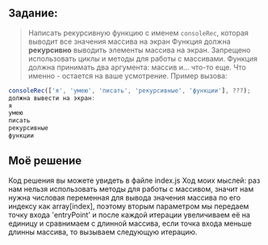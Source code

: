 ## Задание:

>Написать рекурсивную функцию с именем `consoleRec`, которая выводит все значения массива на экран
>Функция должна **рекурсивно** выводить элементы массива на экран.
>Запрещено использовать циклы и методы для работы с массивами.
>Функция должна принимать два аргумента: массив и… что-то еще. Что именно - остается на ваше усмотрение. Пример вызова:

```javascript
consoleRec(['я', 'умею', 'писать', 'рекурсивные', 'функции'], ???);
должна вывести на экран:
я
умею
писать
рекурсивные
функции
```

## Моё решение

Код решения вы можете увидеть в файле index.js
Ход моих мыслей: раз нам нельзя использовать методы для работы с массивом, значит нам нужна числовая переменная для вывода значения массива по его индексу как array[index], поэтому вторым параметром мы передаем точку входа 'entryPoint' и после каждой итерации увеличиваем её на единицу и сравнимаем с длинной массива, если точка входа меньше длинны массива, то вызываем следующую итерацию.